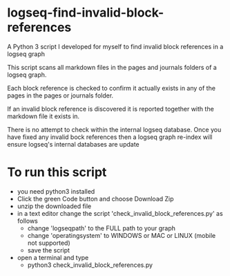 # logseq-find-invalid-block-references

A Python 3 script I developed for myself to find invalid block references in a logseq graph

This script scans all markdown files in the pages and journals folders of a logseq graph.

Each block reference is checked to confirm it actually exists in any of the pages in the pages or journals folder.

If an invalid block reference is discovered it is reported together with the markdown file it exists in.

There is no attempt to check within the internal logseq database. Once you have fixed any invalid bock references then a logseq graph re-index will ensure logseq's internal databases are update

# To run this script
 - you need python3 installed
 - Click the green Code button and choose Download Zip
 - unzip the downloaded file
 - in a text editor change the script 'check_invalid_block_references.py' as follows
   - change 'logseqpath' to the FULL path to your graph
   - change 'operatingsystem' to WINDOWS or MAC or LINUX (mobile not supported)
   - save the script
 - open a terminal and type
   - python3 check_invalid_block_references.py
   
   


